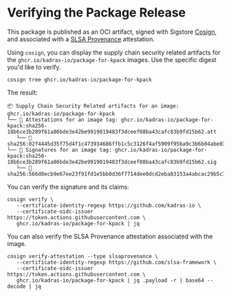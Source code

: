# Verifying the Package Release

This package is published as an OCI artifact, signed with Sigstore [Cosign](https://docs.sigstore.dev/cosign/overview), and associated with a [SLSA Provenance](https://slsa.dev/provenance) attestation.

Using `cosign`, you can display the supply chain security related artifacts for the `ghcr.io/kadras-io/package-for-kpack` images. Use the specific digest you'd like to verify.

```shell
cosign tree ghcr.io/kadras-io/package-for-kpack
```

The result:

```shell
📦 Supply Chain Security Related artifacts for an image: ghcr.io/kadras-io/package-for-kpack
└── 💾 Attestations for an image tag: ghcr.io/kadras-io/package-for-kpack:sha256-18b6ce3b289f61a86bde3e42be9919019483f3dceef08ba43cafc83b9fd15b62.att
   └── 🍒 sha256:02f4445d35f75d4f1c473934686ffb1c5c3126f4af5909f95ba9c3b6b04abe03
└── 🔐 Signatures for an image tag: ghcr.io/kadras-io/package-for-kpack:sha256-18b6ce3b289f61a86bde3e42be9919019483f3dceef08ba43cafc83b9fd15b62.sig
   └── 🍒 sha256:566d0ecb9e67ee23f91fd1e5bb0d36f7714dee0dcd2eba83153a4abcac29b5c7
```

You can verify the signature and its claims:

```shell
cosign verify \
   --certificate-identity-regexp https://github.com/kadras-io \
   --certificate-oidc-issuer https://token.actions.githubusercontent.com \
   ghcr.io/kadras-io/package-for-kpack | jq
```

You can also verify the SLSA Provenance attestation associated with the image.

```shell
cosign verify-attestation --type slsaprovenance \
   --certificate-identity-regexp https://github.com/slsa-framework \
   --certificate-oidc-issuer https://token.actions.githubusercontent.com \
   ghcr.io/kadras-io/package-for-kpack | jq .payload -r | base64 --decode | jq
```
